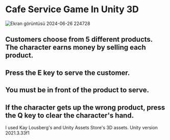 # **Cafe Service Game In Unity 3D**

![Ekran görüntüsü 2024-06-26 224728](https://github.com/isknergis/cafee1/assets/152815776/6d7f2e70-dffd-4b56-8290-266c814aae20)

## Customers choose from 5 different products. The character earns money by selling each product.
## Press the E key to serve the customer.
## You must be in front of the product to serve.
## If the character gets up the wrong product, press the Q key to clear the character's hand.



I used Kay Lousberg's and Unity Assets Store's 3D assets.
Unity version 2021.3.33f1


